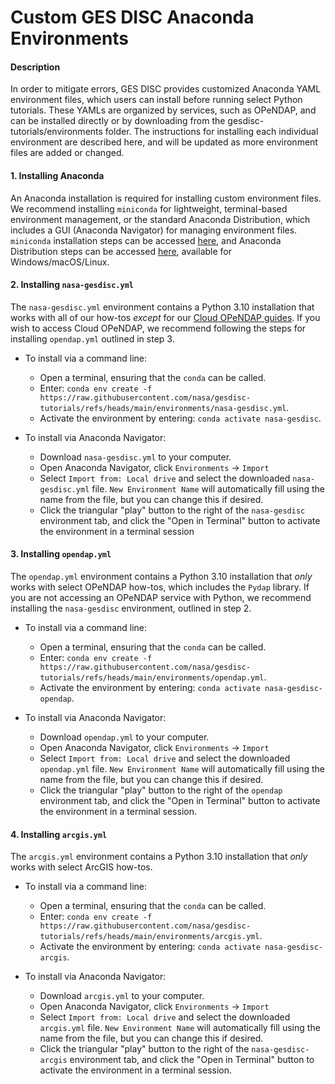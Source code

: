# Custom GES DISC Anaconda Environments
#### Description
In order to mitigate errors, GES DISC provides customized Anaconda YAML environment files, which users can install before running select Python tutorials. These YAMLs are organized by services, such as OPeNDAP, and can be installed directly or by downloading from the gesdisc-tutorials/environments folder. The instructions for installing each individual environment are described here, and will be updated as more environment files are added or changed.

#### 1. Installing Anaconda
An Anaconda installation is required for installing custom environment files. We recommend installing `miniconda` for lightweight, terminal-based environment management, or the standard Anaconda Distribution, which includes a GUI (Anaconda Navigator) for managing environment files. `miniconda` installation steps can be accessed [here](https://www.anaconda.com/docs/getting-started/miniconda/install#quickstart-install-instructions), and Anaconda Distribution steps can be accessed [here](https://www.anaconda.com/docs/getting-started/anaconda/install), available for Windows/macOS/Linux.

#### 2. Installing `nasa-gesdisc.yml`
The `nasa-gesdisc.yml` environment contains a Python 3.10 installation that works with all of our how-tos *except* for our [Cloud OPeNDAP guides](https://disc.gsfc.nasa.gov/information/tools?keywords=cloud%20opendap&title=OPeNDAP%20In%20The%20Cloud). If you wish to access Cloud OPeNDAP, we recommend following the steps for installing `opendap.yml` outlined in step 3.

- To install via a command line: 
  - Open a terminal, ensuring that the `conda` can be called.
  - Enter: `conda env create -f https://raw.githubusercontent.com/nasa/gesdisc-tutorials/refs/heads/main/environments/nasa-gesdisc.yml`.
  - Activate the environment by entering: `conda activate nasa-gesdisc`.

- To install via Anaconda Navigator: 
  - Download `nasa-gesdisc.yml` to your computer.
  - Open Anaconda Navigator, click `Environments` -> `Import`
  - Select `Import from: Local drive` and select the downloaded `nasa-gesdisc.yml` file. `New Environment Name` will automatically fill using the name from the file, but you can change this if desired.
  - Click the triangular "play" button to the right of the `nasa-gesdisc` environment tab, and click the "Open in Terminal" button to activate the environment in a terminal session

#### 3. Installing `opendap.yml`
The `opendap.yml` environment contains a Python 3.10 installation that *only* works with select OPeNDAP how-tos, which includes the `Pydap` library. If you are not accessing an OPeNDAP service with Python, we recommend installing the `nasa-gesdisc` environment, outlined in step 2.

- To install via a command line: 
  - Open a terminal, ensuring that the `conda` can be called.
  - Enter: `conda env create -f https://raw.githubusercontent.com/nasa/gesdisc-tutorials/refs/heads/main/environments/opendap.yml`.
  - Activate the environment by entering: `conda activate nasa-gesdisc-opendap`.

- To install via Anaconda Navigator: 
  - Download `opendap.yml` to your computer.
  - Open Anaconda Navigator, click `Environments` -> `Import`
  - Select `Import from: Local drive` and select the downloaded `opendap.yml` file. `New Environment Name` will automatically fill using the name from the file, but you can change this if desired.
  - Click the triangular "play" button to the right of the `opendap` environment tab, and click the "Open in Terminal" button to activate the environment in a terminal session.

#### 4. Installing `arcgis.yml`
The `arcgis.yml` environment contains a Python 3.10 installation that *only* works with select ArcGIS how-tos.

- To install via a command line: 
  - Open a terminal, ensuring that the `conda` can be called.
  - Enter: `conda env create -f https://raw.githubusercontent.com/nasa/gesdisc-tutorials/refs/heads/main/environments/arcgis.yml`.
  - Activate the environment by entering: `conda activate nasa-gesdisc-arcgis`.

- To install via Anaconda Navigator: 
  - Download `arcgis.yml` to your computer.
  - Open Anaconda Navigator, click `Environments` -> `Import`
  - Select `Import from: Local drive` and select the downloaded `arcgis.yml` file. `New Environment Name` will automatically fill using the name from the file, but you can change this if desired.
  - Click the triangular "play" button to the right of the `nasa-gesdisc-arcgis` environment tab, and click the "Open in Terminal" button to activate the environment in a terminal session.